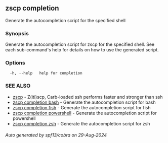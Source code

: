 ## zscp completion

Generate the autocompletion script for the specified shell

### Synopsis

Generate the autocompletion script for zscp for the specified shell.
See each sub-command's help for details on how to use the generated script.


### Options

```
  -h, --help   help for completion
```

### SEE ALSO

* [zscp](../zscp.md)	 - Z(iti)scp, Carb-loaded ssh performs faster and stronger than ssh
* [zscp completion bash](bash/bash.md)	 - Generate the autocompletion script for bash
* [zscp completion fish](fish/fish.md)	 - Generate the autocompletion script for fish
* [zscp completion powershell](powershell/powershell.md)	 - Generate the autocompletion script for powershell
* [zscp completion zsh](zsh/zsh.md)	 - Generate the autocompletion script for zsh

###### Auto generated by spf13/cobra on 29-Aug-2024
